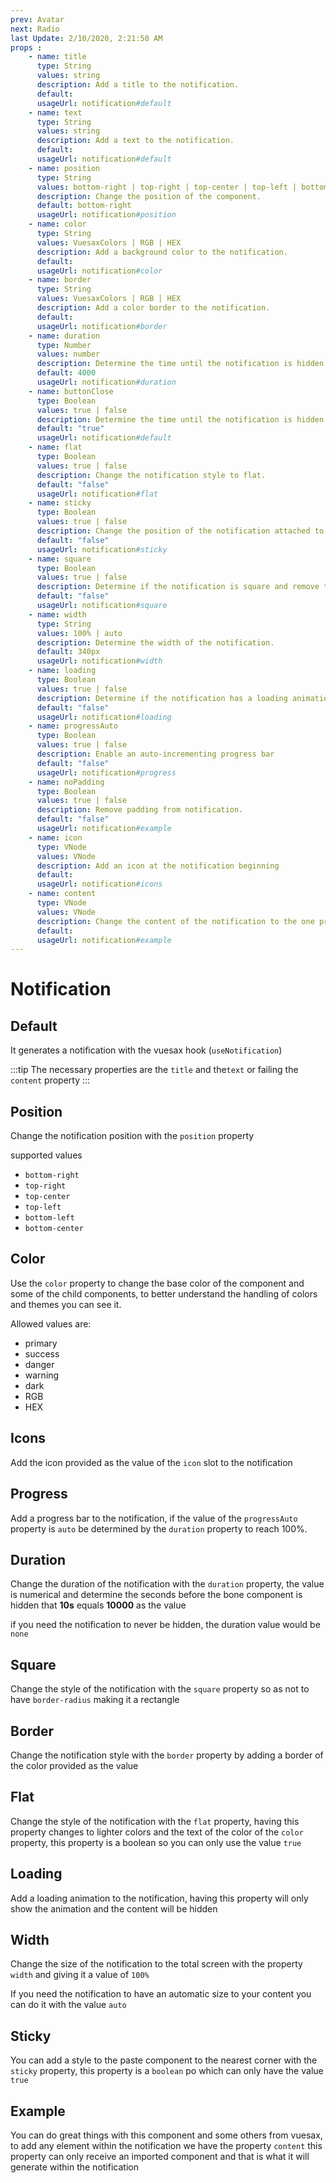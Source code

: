 ```yaml
---
prev: Avatar
next: Radio
last Update: 2/10/2020, 2:21:50 AM
props : 
    - name: title
      type: String
      values: string
      description: Add a title to the notification.
      default: 
      usageUrl: notification#default
    - name: text
      type: String
      values: string
      description: Add a text to the notification.
      default:
      usageUrl: notification#default
    - name: position
      type: String
      values: bottom-right | top-right | top-center | top-left | bottom-left | bottom-center
      description: Change the position of the component.
      default: bottom-right
      usageUrl: notification#position
    - name: color
      type: String
      values: VuesaxColors | RGB | HEX
      description: Add a background color to the notification.
      default: 
      usageUrl: notification#color
    - name: border
      type: String
      values: VuesaxColors | RGB | HEX
      description: Add a color border to the notification.
      default: 
      usageUrl: notification#border
    - name: duration
      type: Number
      values: number
      description: Determine the time until the notification is hidden.
      default: 4000
      usageUrl: notification#duration
    - name: buttonClose
      type: Boolean
      values: true | false
      description: Determine the time until the notification is hidden.
      default: "true"
      usageUrl: notification#default
    - name: flat
      type: Boolean
      values: true | false
      description: Change the notification style to flat.
      default: "false"
      usageUrl: notification#flat
    - name: sticky
      type: Boolean
      values: true | false
      description: Change the position of the notification attached to the nearest corner.	
      default: "false"
      usageUrl: notification#sticky
    - name: square
      type: Boolean
      values: true | false
      description: Determine if the notification is square and remove the border-radius.
      default: "false"
      usageUrl: notification#square
    - name: width
      type: String
      values: 100% | auto
      description: Determine the width of the notification.
      default: 340px
      usageUrl: notification#width
    - name: loading
      type: Boolean
      values: true | false
      description: Determine if the notification has a loading animation.
      default: "false"
      usageUrl: notification#loading
    - name: progressAuto
      type: Boolean
      values: true | false
      description: Enable an auto-incrementing progress bar
      default: "false"
      usageUrl: notification#progress
    - name: noPadding
      type: Boolean
      values: true | false
      description: Remove padding from notification.
      default: "false"
      usageUrl: notification#example
    - name: icon
      type: VNode
      values: VNode
      description: Add an icon at the notification beginning
      default: 
      usageUrl: notification#icons
    - name: content
      type: VNode
      values: VNode
      description: Change the content of the notification to the one provided as a value
      default: 
      usageUrl: notification#example
---
```


# Notification

<card>

## Default

It generates a notification with the vuesax hook (`useNotification`)

:::tip
  The necessary properties are the `title` and the`text` or failing the `content` property
:::

</card>

<card subtitle="Position">

## Position

Change the notification position with the `position` property

supported values

- `bottom-right` <Badge type="text" text="Default"/>
- `top-right`
- `top-center`
- `top-left`
- `bottom-left`
- `bottom-center`

</card>

<card subtitle="Color">

## Color

Use the `color` property to change the base color of the component and some of the child components, to better understand the handling of colors and themes you can see it.

Allowed values ​​are:

- primary
- success
- danger
- warning
- dark
- RGB
- HEX

</card>

<card subtitle="Icons">

## Icons

Add the icon provided as the value of the `icon` slot to the notification

</card>

<card subtitle="Progress">

## Progress

Add a progress bar to the notification, if the value of the `progressAuto` property is `auto` be determined by the `duration` property to reach 100%.

</card>

<card subtitle="Duration">

## Duration

Change the duration of the notification with the `duration` property, the value is numerical and determine the seconds before the bone component is hidden that **10s** equals **10000** as the value

if you need the notification to never be hidden, the duration value would be `none`

</card>

<card subtitle="Square">

## Square

Change the style of the notification with the `square` property so as not to have `border-radius` making it a rectangle

</card>

<card subtitle="Border">

## Border

Change the notification style with the `border` property by adding a border of the color provided as the value

</card>

<card subtitle="Flat">

## Flat

Change the style of the notification with the `flat` property, having this property changes to lighter colors and the text of the color of the `color` property, this property is a boolean so you can only use the value `true`

</card>

<card subtitle="Loading">

## Loading

Add a loading animation to the notification, having this property will only show the animation and the content will be hidden

</card>

<card subtitle="Width">

## Width

Change the size of the notification to the total screen with the property `width` and giving it a value of `100%`

If you need the notification to have an automatic size to your content you can do it with the value `auto`

</card>

<card subtitle="Sticky">

## Sticky

You can add a style to the paste component to the nearest corner with the `sticky` property, this property is a `boolean` po which can only have the value `true`

</card>

<card subtitle="Example">

## Example

You can do great things with this component and some others from vuesax, to add any element within the notification we have the property `content` this property can only receive an imported component and that is what it will generate within the notification

</card>

<script setup>
import Api from "../../../theme/global-components/template/API.tsx"
</script>

<Api/>
